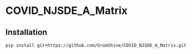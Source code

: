 # COVID_NJSDE_A_Matrix
## Installation
```
pip install git+https://github.com/GromShine/COVID_NJSDE_A_Matrix.git
```
